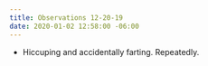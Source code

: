 ```yaml
---
title: Observations 12-20-19
date: 2020-01-02 12:58:00 -06:00
---
```


- Hiccuping and accidentally farting. Repeatedly.